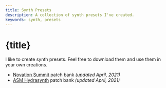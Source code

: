 ```yaml
---
title: Synth Presets
description: A collection of synth presets I've created.
keywords: synth, presets
---
```


# {title}

I like to create synth presets. Feel free to download them and use them in your own creations.

- [Novation Summit] patch bank _(updated April, 2021)_
- [ASM Hydrasynth] patch bank _(updated April, 2021)_

[Novation Summit]: synth-patches/zelda-summit-patches-april-2021.syx
[ASM Hydrasynth]: synth-patches/zelda-hydrasynth-patches-april-2021.hydra
